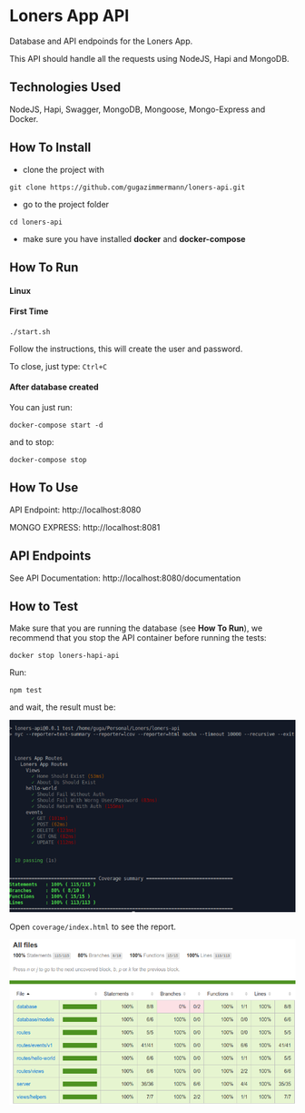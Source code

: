 # Loners App API

Database and API endpoinds for the Loners App. 

This API should handle all the requests using NodeJS, Hapi and MongoDB.

## Technologies Used

NodeJS, Hapi, Swagger, MongoDB, Mongoose, Mongo-Express and Docker.

## How To Install

* clone the project with 
```
git clone https://github.com/gugazimmermann/loners-api.git
```
* go to the project folder 
```
cd loners-api
```
* make sure you have installed **docker** and **docker-compose**

## How To Run

#### Linux

#### First Time

```
./start.sh
```

Follow the instructions, this will create the user and password.

To close, just type: `Ctrl+C`

#### After database created

You can just run:

```
docker-compose start -d
```

and to stop:

```
docker-compose stop
```

## How To Use

API Endpoint: http://localhost:8080

MONGO EXPRESS: http://localhost:8081

## API Endpoints

See API Documentation: http://localhost:8080/documentation

## How to Test

Make sure that you are running the database (see **How To Run**), we recommend that you stop the API container before running the tests:

```
docker stop loners-hapi-api
```

Run:

```
npm test
```

and wait, the result must be:

![Test Console](./readme_files/test_console.png)

Open `coverage/index.html` to see the report.

![Test Coverage](./readme_files/test_coverage.png)